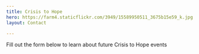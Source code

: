 ```yaml
--- 
title: Crisis to Hope
hero: https://farm4.staticflickr.com/3949/15589950511_3675b15e59_k.jpg
layout: Contact

---
```


Fill out the form below to learn about future Crisis to Hope events
